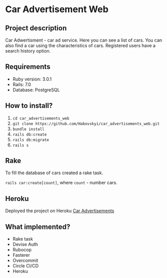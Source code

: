 # Car Advertisement Web

## Project description
Car Adwertisment - car ad service. Here you can see a list of cars. You can also find a car using the characteristics of cars. Registered users have a search history option.

## Requirements
 * Ruby version: 3.0.1
 * Rails: 7.0
 * Database: PostgreSQL

## How to install?
1. ```cd car_advertisements_web```
2. ```git clone https://github.com/Habovskyi/car_advertisements_web.git```
3. ```bundle install```
4. ```rails db:create```
5. ```rails db:migrate```
6. ```rails s```

## Rake
To fill the database of cars created a rake task.

```rails car:create[count]```, where ```count``` - number cars.

## Heroku
Deployed the project on Heroku
[Car Advertisements](https://caradvertisement.herokuapp.com/)
## What implemented?
* Rake task
* Devise Auth
* Rubocop
* Fasterer
* Overcommit
* Circle CI/CD
* Heroku
